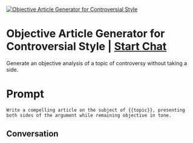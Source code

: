 
[![Objective Article Generator for Controversial Style](https://flow-user-images.s3.us-west-1.amazonaws.com/prompt/GUVldEnK9mNrcM7vSoHFb/1697246217994)](https://gptcall.net/chat.html?data=%7B%22contact%22%3A%7B%22id%22%3A%22GUVldEnK9mNrcM7vSoHFb%22%2C%22flow%22%3Atrue%7D%7D)
# Objective Article Generator for Controversial Style | [Start Chat](https://gptcall.net/chat.html?data=%7B%22contact%22%3A%7B%22id%22%3A%22GUVldEnK9mNrcM7vSoHFb%22%2C%22flow%22%3Atrue%7D%7D)
Generate an objective analysis of a topic of controversy without taking a side. 

# Prompt

```
Write a compelling article on the subject of {{topic}}, presenting both sides of the argument while remaining objective in tone.
```

## Conversation




